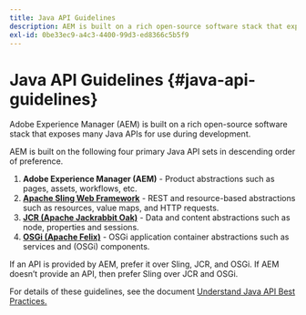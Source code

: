 ```yaml
---
title: Java API Guidelines
description: AEM is built on a rich open-source software stack that exposes many Java APIs for use.
exl-id: 0be33ec9-a4c3-4400-99d3-ed8366c5b5f9
---
```

# Java API Guidelines {#java-api-guidelines}

Adobe Experience Manager (AEM) is built on a rich open-source software stack that exposes many Java APIs for use during development.

AEM is built on the following four primary Java API sets in descending order of preference.

1. **Adobe Experience Manager (AEM)** - Product abstractions such as pages, assets, workflows, etc.
1. **[Apache Sling Web Framework](https://sling.apache.org/apidocs/sling11/)** - REST and resource-based abstractions such as resources, value maps, and HTTP requests.
1. **[JCR (Apache Jackrabbit Oak)](http://jackrabbit.apache.org/oak/docs/oak_api/overview.html)** - Data and content abstractions such as node, properties and sessions.
1. **[OSGi (Apache Felix)](https://felix.apache.org)** - OSGi application container abstractions such as services and (OSGi) components.

If an API is provided by AEM, prefer it over Sling, JCR, and OSGi. If AEM doesn’t provide an API, then prefer Sling over JCR and OSGi.

For details of these guidelines, see the document [Understand Java API Best Practices.](https://experienceleague.adobe.com/docs/experience-manager-learn/foundation/development/understand-java-api-best-practices.html)
